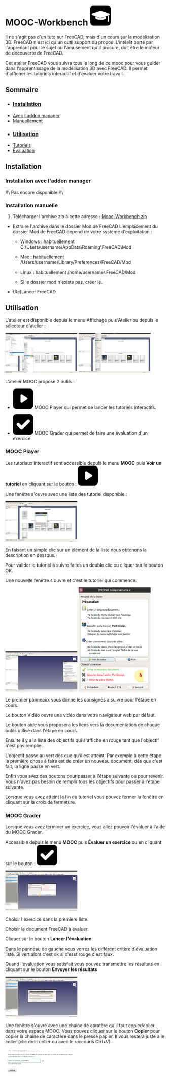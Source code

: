 # MOOC-Workbench ![mooc-wb](/medias/images/mooc-workbench.png)

Il ne s'agit pas d'un tuto sur FreeCAD, mais d'un cours sur la modélisation 3D. FreeCAD n'est
ici qu'un outil support du propos. L'intérêt porté par l'apprenant pour le sujet ou l'amusement
qu'il procure, doit être le moteur de découverte de FreeCAD.

Cet atelier FreeCAD vous suivra tous le long de ce mooc pour vous guider dans l'apprentissage de la modélisation 3D avec FreeCAD. Il permet d'afficher les tutoriels interactif et d'évaluer votre travail.

## Sommaire
*  ### [Installation](https://framagit.org/freecad-france/mooc-workbench#installation)
  * [Avec l'addon manager](https://framagit.org/freecad-france/mooc-workbench#installation-avec-laddon-manager)
  * [Manuellement](https://framagit.org/freecad-france/mooc-workbench#installation-manuelle)
*  ### [Utilisation](https://framagit.org/freecad-france/mooc-workbench#utilisation)
  * [Tutoriels](https://framagit.org/freecad-france/mooc-workbench#mooc-player)
  * [Évaluation](https://framagit.org/freecad-france/mooc-workbench#mooc-grader)

## Installation

### Installation avec l'addon manager

/!\ Pas encore disponible /!\

### Installation manuelle

1. Télécharger l'archive zip à cette adresse : [Mooc-Workbench.zip](https://framagit.org/freecad-france/mooc-workbench/-/archive/master/mooc-workbench-master.zip)

* Extraire l'archive dans le dossier Mod de FreeCAD
L'emplacement du dossier Mod de FreeCAD dépend de votre système d'exploitation :

  *  Windows : habituellement C:\Users\username\AppData\Roaming\FreeCAD\Mod

  *  Mac : habituellement /Users/username/Library/Preferences/FreeCAD/Mod

  *  Linux : habituellement /home/username/.FreeCAD/Mod

  *  Si le dossier mod n'existe pas, créer le.

* (Re)Lancer FreeCAD

## Utilisation

L'atelier est disponible depuis le menu Affichage puis Atelier ou depuis le sélecteur d'atelier :

<img src="/medias/images/MenuSelectWB.png" width=45% > <img src="/medias/images/ToolSelectWB.png" width=45% >

L'atelier MOOC propose 2 outils :

*  ![mooc-wb](/medias/images/mooc-player.png) MOOC Player qui permet de lancer les tutoriels interactifs.

*  ![mooc-wb](/medias/images/mooc-grader.png) MOOC Grader qui permet de faire une  évaluation d'un exercice.

### MOOC Player

Les tutoriaux interactif sont accessible depuis le menu **MOOC** puis **Voir un tutoriel** en cliquant sur le bouton : ![mooc-wb](/medias/images/mooc-player.png)

Une fenêtre s'ouvre avec une liste des tutoriel disponible :

<img src="/medias/images/ListeTuto.png" width=45% >

En faisant un simple clic sur un élément de la liste nous obtenons la description en dessous.

Pour valider le tutoriel à suivre faites un double clic ou cliquer sur le bouton OK.

Une nouvelle fenêtre s'ouvre et c'est le tutoriel qui commence.

<img src="/medias/images/PlayerWindow.png" width=45% >

<img src="/medias/images/OVPlayer.png" width=45% >

Le premier panneaux vous donne les consignes à suivre pour l'étape en cours.

Le bouton Vidéo ouvre une vidéo dans votre navigateur web par défaut.

Le bouton aide vous proposera les liens vers la documentation de chaque outils utilisé dans l'étape en cours.

Ensuite il y a la liste des objectifs qui s'affiche en rouge tant que l'objectif n'est pas remplie.

L'objectif passe au vert dès que qu'il est atteint.
Par exemple à cette étape la première chose à faire est de créer un nouveau document, dès que c'est fait, la ligne passe en vert.

Enfin vous avez des boutons pour passer à l'étape suivante ou pour revenir. Vous n'avez pas besoin de remplir tous les objectifs pour passer à l'étape suivante.

Lorsque vous avez atteint la fin du tutoriel vous pouvez fermer la fenêtre en cliquant sur la croix de fermeture.

### MOOC Grader

Lorsque vous avez terminer un exercice, vous allez pouvoir l'évaluer à l'aide du MOOC Grader.

Accessible depuis le menu **MOOC** puis **Évaluer un exercice** ou en cliquant sur le bouton : ![mooc-wb](/medias/images/mooc-grader.png)

<img src="/medias/images/FreeCADGraderWindow.png" width=45% >

Choisir l'éxercice dans la premiere liste.

Choisir le document FreeCAD à évaluer.

Cliquer sur le bouton **Lancer l'évaluation**.

Dans le panneau de gauche vous verrez les différent critère d'évaluation listé. Si vert alors c'est ok si c'esst rouge c'est faux.

Quand l'évaluation vous satisfait vous pouvez transmettre les résultats en cliquant sur le bouton **Envoyer les résultats**

<img src="/medias/images/EnvoieResult.png" width=45% >

Une fenêtre s'ouvre avec une chaine de caratère qu'il faut copier/coller dans votre espace MOOC. Vous pouvez cliquer sur le bouton **Copier** pour copier la chaine de caractère dans le presse papier. Il vous restera juste à le coller (clic droit coller ou avec le raccouris Ctrl+V).

<img src="/medias/images/CopyPasteResult.png" width=45% >

